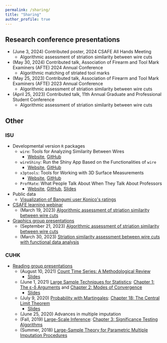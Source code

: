 ```yaml
---
permalink: /sharing/
title: "Sharing"
author_profile: true
---
```


## Research conference presentations

- (June 3, 2024) Contributed poster, 2024 CSAFE All Hands Meeting
    - Algorithmic assessment of striation similarity between wire cuts
- (May 30, 2024) Contributed talk, Association of Firearm and Tool Mark Examiners (AFTE) 2024 Annual Conference
    - Algorithmic matching of striated tool marks
- (May 25, 2023) Contributed talk, Association of Firearm and Tool Mark Examiners (AFTE) 2023 Annual Conference
    - Algorithmic assessment of striation similarity between wire cuts
- (April 25, 2023) Contributed talk, 11th Annual Graduate and Professional Student Conference
    - Algorithmic assessment of striation similarity between wire cuts

## Other

### ISU
- Developmental version `R` packages
    - `wire`: Tools for Analyzing Similarity Between Wires
        - [Website](https://yuhangtom.github.io/wire/),
        [GitHub](https://github.com/YuhangTom/wire)
    - `wireShiny`: Run the Shiny App Based on the Functionalities of `wire`
        - [Website](https://yuhangtom.github.io/wireShiny/),
        [GitHub](https://github.com/YuhangTom/wireShiny)
    - `x3ptools`: Tools for Working with 3D Surface Measurements
        - [Website](https://heike.github.io/x3ptools/),
        [GitHub](https://github.com/heike/x3ptools)
    - `ProfRate`: What People Talk About When They Talk About Professors
        - [Website](https://m-fili.github.io/ProfRate/),
        [GitHub](https://github.com/m-fili/ProfRate),
        [Slides](https://drive.google.com/file/d/1i6fDxfNZ8XAOJ2dF_UlxQx1sL2uAs075/view)
- Public data
    - [Visualization of Bangumi user Konico's ratings](https://iastate.figshare.com/articles/figure/Visualization_of_Bangumi_user_Konico_s_ratings/25472650)
- [CSAFE learning webinar](https://learn.forensicstats.org/?page=1&pagename=Webinars)
    - (March 19, 2023) [Algorithmic assessment of striation similarity between wire cuts](https://learn.forensicstats.org/product?catalog=WB240319)
- [Graphics group presentations](https://isu-graphicsgroup.github.io/gg-blog/)
    - (September 21, 2023) [Algorithmic assessment of striation similarity between wire cuts](https://isu-graphicsgroup.github.io/gg-blog/posts/2023-Fall/2023-09-21-algorithmic_assessment/)
    - (March 30, 2023) [Striation similarity assessment between wire cuts with functional data analysis](https://isu-graphicsgroup.github.io/gg-blog/posts/2023-Spring/2023-03-30-Striation-similarity-assessment/)


### CUHK
- [Reading group presentations](https://sites.google.com/site/kwchankeith/e-learning/reading-group)
    - (August 10, 2021) [Count Time Series: A Methodological Review](https://www.tandfonline.com/doi/abs/10.1080/01621459.2021.1904957?journalCode=uasa20)
        - [Slides](https://drive.google.com/file/d/1f4w84om8-iRFVFKOnzhjv8kamCQ7z9U6/view)
    - (June 1, 2021) [Large Sample Techniques for Statistics](https://link.springer.com/book/10.1007/978-1-4419-6827-2): [Chapter 1: The ε-δ Arguments](https://link.springer.com/chapter/10.1007/978-1-4419-6827-2_1) and [Chapter 2: Modes of Convergence](https://link.springer.com/chapter/10.1007/978-1-4419-6827-2_2)
        - [Slides](https://drive.google.com/file/d/1XPkfY9jU3Uo7jVHMG56ydGQI5Or_PXqA/view)
    - (July 9, 2020) [Probability with Martingales](https://www.cambridge.org/highereducation/books/probability-with-martingales/B4CFCE0D08930FB46C6E93E775503926#overview): [Chapter 18: The Central Limit Theorem](https://www.cambridge.org/highereducation/books/probability-with-martingales/B4CFCE0D08930FB46C6E93E775503926/the-central-limit-theorem/547E472FDC0321CA92DE81D79BF76573)
        - [Slides](https://drive.google.com/file/d/1i8ej9k8pgqTkKo5Lyt-pzNGOKmy3vIi1/view)
    - (June 25, 2020) Advances in multiple imputation
    - (Fall, 2019) [Large-Scale Inference](https://www.cambridge.org/core/books/largescale-inference/A0B183B0080A92966497F12CE5D12589): [Chapter 3: Significance Testing Algorithms](https://www.cambridge.org/core/books/abs/largescale-inference/significance-testing-algorithms/BACC5CDFA5403FA2A727F12239D30C05)
    - (Summer, 2018) [Large-Sample Theory for Parametric Multiple Imputation Procedures](https://www.jstor.org/stable/2337494)
    

